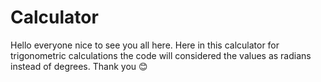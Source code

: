 # Calculator

Hello everyone nice to see you all here.
Here in this calculator for trigonometric calculations the code will considered the values as radians instead of degrees.
Thank you 😊

